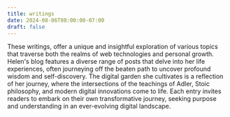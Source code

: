 ```yaml
---
title: writings
date: 2024-08-06T08:00:00-07:00
draft: false
---
```


These writings, offer a unique and insightful exploration of various topics that traverse both the realms of web technologies and personal growth. Helen's blog features a diverse range of posts that delve into her life experiences, often journeying off the beaten path to uncover profound wisdom and self-discovery. The digital garden she cultivates is a reflection of her journey, where the intersections of the teachings of Adler, Stoic philosophy, and modern digital innovations come to life. Each entry invites readers to embark on their own transformative journey, seeking purpose and understanding in an ever-evolving digital landscape.
